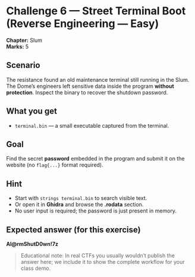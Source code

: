 # Challenge 6 — Street Terminal Boot (Reverse Engineering — Easy)
**Chapter:** Slum  
**Marks:** 5

## Scenario
The resistance found an old maintenance terminal still running in the Slum. The Dome’s engineers left sensitive data inside the program **without protection**. Inspect the binary to recover the shutdown password.

## What you get
- `terminal.bin` — a small executable captured from the terminal.

## Goal
Find the secret **password** embedded in the program and submit it on the website (no `flag{...}` format required).

## Hint
- Start with `strings terminal.bin` to search visible text.
- Or open it in **Ghidra** and browse the **.rodata** section.
- No user input is required; the password is just present in memory.

## Expected answer (for this exercise)
**Al@rmShutD0wn!7z**

> Educational note: In real CTFs you usually wouldn’t publish the answer here; we include it to show the complete workflow for your class demo.
